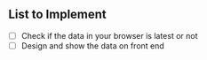 ## List to Implement
- [ ] Check if the data in your browser is latest or not
- [ ] Design and show the data on front end